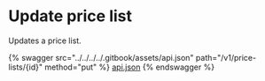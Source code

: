 # Update price list

Updates a price list.

{% swagger src="../../../../.gitbook/assets/api.json" path="/v1/price-lists/{id}" method="put" %}
[api.json](../../../../.gitbook/assets/api.json)
{% endswagger %}
